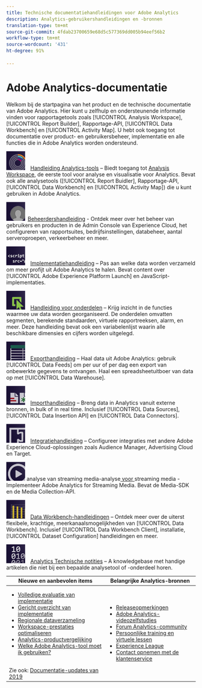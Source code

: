 ```yaml
---
title: Technische documentatiehandleidingen voor Adobe Analytics
description: Analytics-gebruikershandleidingen en -bronnen
translation-type: tm+mt
source-git-commit: 4fdab23700659e68d5c577369dd005b94eef56b2
workflow-type: tm+mt
source-wordcount: '431'
ht-degree: 91%

---
```



# Adobe Analytics-documentatie

Welkom bij de startpagina van het product en de technische documentatie van Adobe Analytics. Hier kunt u zelfhulp en ondersteunende informatie vinden voor rapportagetools zoals [!UICONTROL Analysis Workspace], [!UICONTROL Report Builder], Rapportage-API, [!UICONTROL Data Workbench] en [!UICONTROL Activity Map]. U hebt ook toegang tot documentatie over product- en gebruikersbeheer, implementatie en alle functies die in Adobe Analytics worden ondersteund.

[![Tools](assets/analyze_50px.png)](/help/analyze/home.md) [Handleiding Analytics-tools](/help/analyze/home.md) – Biedt toegang tot [Analysis Workspace](/help/analyze/analysis-workspace/home.md), de eerste tool voor analyse en visualisatie voor Analytics. Bevat ook alle analysetools ([!UICONTROL Report Buidler], Rapportage-API, [!UICONTROL Data Workbench] en [!UICONTROL Activity Map]) die u kunt gebruiken in Adobe Analytics.

[![Beheer](assets/admin_50px.png)](/help/admin/home.md) [Beheerdershandleiding](/help/admin/home.md) - Ontdek meer over het beheer van gebruikers en producten in de Admin Console van Experience Cloud, het configureren van rapportsuites, bedrijfsinstellingen, databeheer, aantal serveroproepen, verkeerbeheer en meer.

[![Implementatie](assets/implement_50px.png)](/help/implement/home.md) [Implementatiehandleiding](/help/implement/home.md) – Pas aan welke data worden verzameld om meer profijt uit Adobe Analytics te halen. Bevat content over [!UICONTROL Adobe Experience Platform Launch] en JavaScript-implementaties.

[![Onderdelen](assets/components_50px.png)](/help/components/home.md) [Handleiding voor onderdelen](/help/components/home.md) – Krijg inzicht in de functies waarmee uw data worden georganiseerd. De onderdelen omvatten segmenten, berekende standaarden, virtuele rapportreeksen, alarm, en meer. Deze handleiding bevat ook een variabelenlijst waarin alle beschikbare dimensies en cijfers worden uitgelegd.

[![Export](assets/export_50px.png)](/help/export/home.md) [Exporthandleiding](/help/export/home.md) – Haal data uit Adobe Analytics: gebruik [!UICONTROL Data Feeds] om per uur of per dag een export van onbewerkte gegevens te ontvangen. Haal een spreadsheetuitboer van data op met [!UICONTROL Data Warehouse].

[![Import](assets/import_50px.png)](/help/import/home.md) [Importhandleiding](/help/import/home.md) – Breng data in Analytics vanuit externe bronnen, in bulk of in real time. Inclusief [!UICONTROL Data Sources], [!UICONTROL Data Insertion API] en [!UICONTROL Data Connectors].

[![Integratie](assets/integrate_50px.png)](/help/integrate/home.md) [Integratiehandleiding](/help/integrate/home.md) – Configureer integraties met andere Adobe Experience Cloud-oplossingen zoals Audience Manager, Advertising Cloud en Target.

[![Handleiding voor](assets/media_50px.png)](https://docs.adobe.com/content/help/en/media-analytics/using/media-overview.html) analyse van streaming media-analyse[ voor ](https://docs.adobe.com/content/help/en/media-analytics/using/media-overview.html) streaming media - Implementeer Adobe Analytics for Streaming Media. Bevat de Media-SDK en de Media Collection-API.

[![DWB](assets/workbench_50px.png)](https://docs.adobe.com/content/help/en/data-workbench/using/home.html) [Data Workbench-handleidingen](https://docs.adobe.com/content/help/en/data-workbench/using/home.html) – Ontdek meer over de uiterst flexibele, krachtige, meerkanaalsmogelijkheden van [!UICONTROL Data Workbench]. Inclusief [!UICONTROL Data Workbench Client], installatie, [!UICONTROL Dataset Configuration] handleidingen en meer.

[![Technische notities](assets/technotes_50px.png)](/help/technotes/home.md) [Analytics Technische notities](/help/technotes/home.md) – A knowledgebase met handige artikelen die niet bij een bepaalde analysetool of -onderdeel horen.

| Nieuwe en aanbevolen items | Belangrijke Analytics-bronnen |
| --- | --- |
| <ul><li>[Volledige evaluatie van implementatie](https://experienceleague.adobe.com/docs/analytics/implementation/review/full-review.html)</li><li>[Gericht overzicht van implementatie](https://experienceleague.adobe.com/docs/analytics/implementation/review/focused-review.html)</li><li>[Regionale dataverzameling](/help/technotes/rdc/regional-data-collection.md)</li><li>[Workspace-prestaties optimaliseren](/help/analyze/analysis-workspace/workspace-faq/optimizing-performance.md)</li><li>[Analytics-productvergelijking](/help/admin/c-analytics-product-comparison/analytics-product-comparison.md)</li><li>[Welke Adobe Analytics-tool moet ik gebruiken?](/help/admin/c-analytics-product-comparison/which-analytics-tool.md)</li></ul><br> Zie ook: [Documentatie-updates van 2019](doc-updates.md) | <ul><li> [Releaseopmerkingen](https://docs.adobe.com/content/help/nl-NL/release-notes/experience-cloud/current.html)</li><li> [Adobe Analytics-videozelfstudies](https://docs.adobe.com/content/help/en/analytics-learn/tutorials/overview.html)</li><li>[Forum Analytics-community](https://forums.adobe.com/community/experience-cloud/analytics-cloud/analytics)</li><li>[Persoonlijke training en virtuele lessen](https://training.adobe.com/training/courses.html#solution=adobeAnalytics)</li><li>[Experience League](https://landing.adobe.com/experience-league/)</li><li>[Contact opnemen met de klantenservice](https://helpx.adobe.com/nl/support/analytics.html)</li></ul> |

<!-- Keep around for now

## Analytics reporting capabilities

Here is a comprehensive list of and links to all the reporting capabilities in Adobe Analytics.

* [Analysis Workspace](/help/analyze/analysis-workspace/home.md)
* [Report Builder](/help/analyze/report-builder/home.md)
* [Data Warehouse](/help/export/data-warehouse/data-warehouse.md)
* [Mobile Services UI](https://docs.adobe.com/content/help/en/mobile-services/using/home.html)
* [Data Workbench](https://docs.adobe.com/content/help/en/data-workbench/using/home.html)
* [Reports & Analytics](/help/analyze/reports-analytics/getting-started.md)
* [Ad Hoc Analysis](/help/analyze/ad-hoc-analysis/adhoc-home.md)

### Analytics feature list

*   [Activity Map](/help/analyze/activity-map/activity-map.md)
*   [Anomaly Detection](/help/analyze/analysis-workspace/virtual-analyst/c-anomaly-detection/statistics-anomaly-detection.md)
*   [Bot filtering](/help/admin/admin/bot-removal/bot-rules.md)
*   [Calculated Metrics](/help/components/c-calcmetrics/cm-overview.md)
*   [Classifications](/help/components/classifications/c-classifications.md)
*   [Cohort Analysis](/help/analyze/analysis-workspace/visualizations/cohort-table/cohort-analysis.md)
*   [Contribution Analysis](/help/analyze/analysis-workspace/virtual-analyst/c-anomaly-detection/anomaly-detection.md)
*   [Data Connectors](https://www.adobeexchange.com/experiencecloud.html)
*   [Data Feeds](/help/export/analytics-data-feed/data-feed-overview.md)   
*   [Data Sources](/help/import/c-data-sources/datasrc-home.md)  
*   [Fallout](/help/analyze/analysis-workspace/visualizations/fallout/fallout-flow.md)
*   [Flow](/help/analyze/analysis-workspace/visualizations/c-flow/flow.md)
*   [Intelligent Alerts](/help/components/c-alerts/intellligent-alerts.md)
*   [Mobile App SDK](https://docs.adobe.com/content/help/en/mobile-services/using/home.html)  
*   [Real-time reporting](/help/components/c-real-time-reporting/realtime.md)
*   [Segmentation](/help/components/segmentation/seg-home.md)
*   [Segment Comparison](/help/analyze/analysis-workspace/c-panels/c-segment-comparison/segment-comparison.md)
*   [Video Tracking](https://docs.adobe.com/content/help/en/media-analytics/using/media-overview.html)
*   [Virtual Report Suites](/help/components/vrs/vrs-about.md)

## Contact options

Support delegates can get assisted support via:

**In-Product:**

1.  [Sign in to Adobe Analytics.](https://sc.omniture.com/login/)
2.  Navigate to **Help** > **Customer Care**.

**Phone:** 1-800-497-0335 (US & Canada).

Get [phone numbers for other regions](https://helpx.adobe.com/contact/dma-external/DMACustomeCareRegionalPhoneNumbers.html).

**Email:**

1.  Include [case details](https://helpx.adobe.com/experience-cloud/enterprise-email-support-guidelines.html) to open a ticket via email. 
1.  Send your case to [customercare@adobe.com](mailto:customercare@adobe.com).

Not sure if you're a **support delegate**? Find out if this [user type applies to you](https://helpx.adobe.com/experience-cloud/supported-users.html) and learn about our [enterprise support terms](https://helpx.adobe.com/support/programs/enterprise-support-terms.html).
 -->
